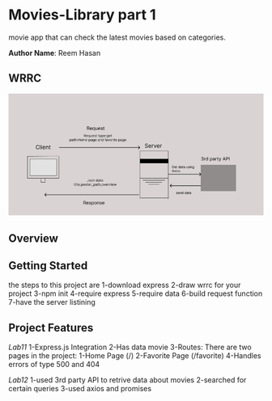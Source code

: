 # Movies-Library part 1
movie app that can check the latest movies based on categories.



**Author Name**: Reem Hasan

## WRRC
![WRRC](lab12.PNG)


## Overview

## Getting Started
<!-- What are the steps that a user must take in order to build this app on their own machine and get it running? -->
the steps to this project are
1-download express
2-draw wrrc for your project
3-npm init
4-require express
5-require data
6-build request function
7-have the server listining
## Project Features
<!-- What are the features included in you app -->
*Lab11*
1-Express.js Integration
2-Has data movie
3-Routes: There are two pages in the project:
   1-Home Page (/)
   2-Favorite Page (/favorite)
4-Handles errors of type 500 and 404

*Lab12*
1-used 3rd party API to retrive data about movies
2-searched for certain queries 
3-used axios and promises